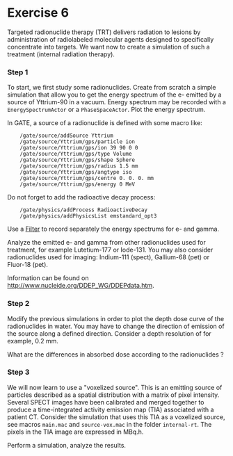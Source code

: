 # Exercise 6


Targeted radionuclide therapy (TRT) delivers radiation to lesions by administration of radiolabeled molecular agents designed to specifically concentrate into targets. We want now to create a simulation of such a treatment (internal radiation therapy).


### Step 1

To start, we first study some radionuclides. Create from scratch a simple simulation that allow you to get the energy spectrum of the e- emitted by a source of Yttrium-90 in a vacuum. Energy spectrum may be recorded with a  ```EnergySpectrumActor``` or a ```PhaseSpaceActor```. Plot the energy spectrum.

In GATE, a source of a radionuclide is defined with some macro like:

```
    /gate/source/addSource Yttrium
    /gate/source/Yttrium/gps/particle ion
    /gate/source/Yttrium/gps/ion 39 90 0 0
    /gate/source/Yttrium/gps/type Volume
    /gate/source/Yttrium/gps/shape Sphere
    /gate/source/Yttrium/gps/radius 1.5 mm
    /gate/source/Yttrium/gps/angtype iso
    /gate/source/Yttrium/gps/centre 0. 0. 0. mm
    /gate/source/Yttrium/gps/energy 0 MeV
```

Do not forget to add the radioactive decay process:

```
    /gate/physics/addProcess RadioactiveDecay
    /gate/physics/addPhysicsList emstandard_opt3
```

Use a [Filter](http://wiki.opengatecollaboration.org/index.php/Users_Guide_V7.2:Readout_parameters_for_Radiotherapy_applications:_Actors#Filters) to record separately the energy spectrums for e- and gamma.

Analyze the emitted e- and gamma from other radionuclides used for treatment, for example Lutetium-177 or Iode-131. You may also consider radionuclides used for imaging: Indium-111 (spect), Gallium-68 (pet) or Fluor-18 (pet).

Information can be found on http://www.nucleide.org/DDEP_WG/DDEPdata.htm.

### Step 2

Modify the previous simulations in order to plot the depth dose curve of the radionuclides in water. You may have to change the direction of emission of the source along a defined direction. Consider a depth resolution of for example, 0.2 mm.

What are the differences in absorbed dose according to the radionuclides ?


### Step 3

We will now learn to use a "voxelized source". This is an emitting source of particles described as a spatial distribution with a matrix of pixel intensity. Several SPECT images have been calibrated and merged together to produce a time-integrated activity emission map (TIA) associated with a patient CT. Consider the simulation that uses this TIA as a voxelized source, see macros ```main.mac``` and ```source-vox.mac``` in the folder ```internal-rt```. The pixels in the TIA image are expressed in MBq.h.

Perform a simulation, analyze the results.


<!-- ### Step 4 -->

<!-- Change the voxelized source to a simple ponctual source in the middle of the patient. Then, change the radionuclide, for example by using Lutetium-177 or Iode-131 or any radionuclides you like in http://www.nucleide.org/DDEP_WG/DDEPdata.htm. -->

<!-- What are the differences in absorbed dose according to the radionuclides ? -->
